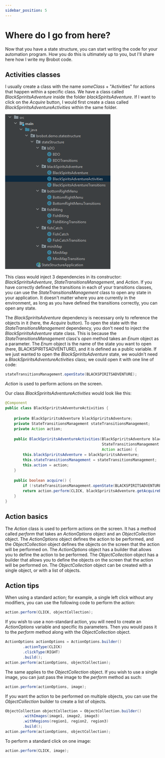 ```yaml
---
sidebar_position: 5
---
```


# Where do I go from here?

Now that you have a state structure, you can start writing the code for your automation program. 
How you do this is ultimately up to you, but I'll share here how I write my Brobot code.  

## Activities classes  

I usually create a class with the name _someClass_ + "Activities" for actions that happen within 
a specific class. We have a class called _BlackSpriritsAdventure_ inside the folder _blackSpiritsAdventure_. If I want
to click on the _Acquire_ button, I would first create a class called _BlackSpriritsAdventureActivities_
within the same folder.  

![files](/img/state_structure_tutorial/state-structure-filestructure2.png)

 This class would inject 3 dependencies in its constructor: _BlackSpriritsAdventure_,
_StateTransitionsManagement_, and _Action_. If you have correctly defined the transitions in each of your transitions classes, 
you can use the _StateTransitionsManagement_ class to open any state in your application. It doesn't matter 
where you are currently in the environment, as long as you have defined the transitions correctly, you can
open any state.  

The _BlackSpriritsAdventure_ dependency is necessary only to reference the objects in it (here, the 
_Acquire_ button). To open the state with the _StateTransitionsManagement_ dependency, you don't need to inject
the _BlackSpriritsAdventure_ state class. This is because the _StateTransitionsManagement_ class's _open_ method takes an _Enum_ object
as a parameter. The _Enum_ object is the name of the state you want to open (here, BLACKSPIRITSADVENTURE), 
and it is defined as a public variable. If we just wanted to open the _BlackSpriritsAdventure_ state, we wouldn't
need a _BlackSpriritsAdventureActivities_ class; we could open it with one line of code: 

```java
stateTransitionsManagement.openState(BLACKSPIRITSADVENTURE);
```

_Action_ is used to perform actions on the screen.

Our class _BlackSpriritsAdventureActivities_ would look like this:  

```java
@Component
public class BlackSpriritsAdventureActivities {
    
    private BlackSpriritsAdventure blackSpriritsAdventure;
    private StateTransitionsManagement stateTransitionsManagement;
    private Action action;
    
    public BlackSpriritsAdventureActivities(BlackSpriritsAdventure blackSpriritsAdventure,
                                            StateTransitionsManagement stateTransitionsManagement,
                                            Action action) {
        this.blackSpriritsAdventure = blackSpriritsAdventure;
        this.stateTransitionsManagement = stateTransitionsManagement;
        this.action = action;
    }
    
    public boolean acquire() {
        if (!stateTransitionsManagement.openState(BLACKSPIRITSADVENTURE)) return false;
        return action.perform(CLICK, blackSpriritsAdventure.getAcquireButton());
    }
}
```

## Action basics

The _Action_ class is used to perform actions on the screen. It has a method called _perform_ that takes
an _ActionOptions_ object and an _ObjectCollection_ object. The _ActionOptions_ object defines the action
to be performed, and the _ObjectCollection_ object defines the objects on the screen that the action will
be performed on. The _ActionOptions_ object has a builder that allows you to define the action to be performed.
The _ObjectCollection_ object has a builder that allows you to define the objects on the screen that the action
will be performed on. The _ObjectCollection_ object can be created with a single object, or with a list of objects.

## Action tips

When using a standard action; for example, a single left click without any modifiers, you can use the
following code to perform the action:  

```java
action.perform(CLICK, objectCollection);
```

If you wish to use a non-standard action, you will need to create an _ActionOptions_ variable and 
specific its parameters. Then you would pass it to the _perform_ method along with the _ObjectCollection_ object.  

```java
ActionOptions actionOptions = ActionOptions.builder()
        .actionType(CLICK)
        .clickType(RIGHT)
        .build();
action.perform(actionOptions, objectCollection);
```

The same applies to the _ObjectCollection_ object. If you wish to use a single image, you can just pass the 
image to the _perform_ method as such:

```java
action.perform(actionOptions, image);
```

If you want the action to be performed on multiple objects, you can use the _ObjectCollection_ builder to
create a list of objects.  

```java
ObjectCollection objectCollection = ObjectCollection.builder()
        .withImages(image1, image2, image3)
        .withRegions(region1, region2, region3)
        .build();
action.perform(actionOptions, objectCollection);
```

To perform a standard click on one image:  

```java
action.perform(CLICK, image);
```
